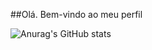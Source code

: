 ##Olá. Bem-vindo ao meu perfil
<script>const options = {timeZone:'America/Sao_Paulo',year: 'numeric',month: 'long',day:'numeric',};const brasilTime = new Date();const date = new Date(1998,6,22)let age = brasilTime.getFullYear() - date.getFullYear();const month = brasilTime.getMonth() - date.getMonth();if(month < 0 || (month === 0 && brasilTime.getDate() < date.getDate())){age--;};document.write(`<br>${brasilTime}<br>${age}`);</script>
<div aling="center">
    
</div>

![Anurag's GitHub stats](https://github-readme-stats.vercel.app/api?username=VSDrops&theme=vision-friendly-dark&show_icons=true)
